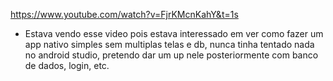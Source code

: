 https://www.youtube.com/watch?v=FjrKMcnKahY&t=1s

- Estava vendo esse video pois estava interessado em ver como fazer um app nativo simples sem multiplas telas e db, nunca tinha tentado nada no android studio, pretendo dar um up nele posteriormente com banco de dados, login, etc.
